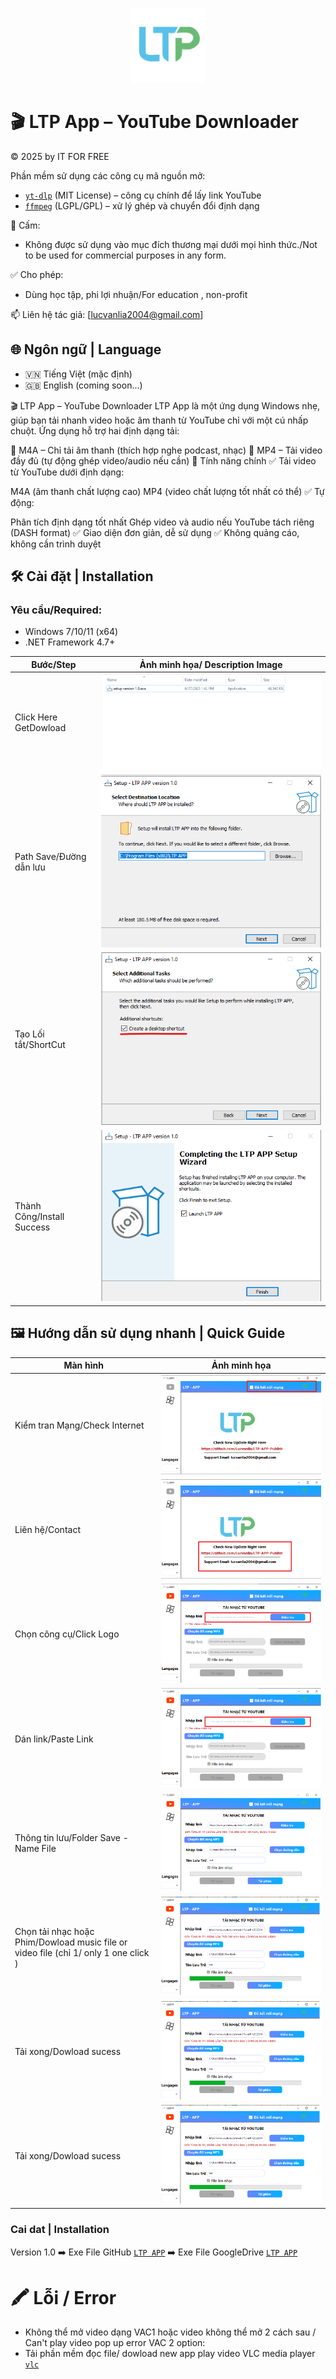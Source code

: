 
<p align="center">
  <img src="image/Untitled-1-01.png" alt="LTP App Logo" width="120"/>
</p>

# 🎬 LTP App – YouTube Downloader  

© 2025 by IT FOR FREE


Phần mềm sử dụng các công cụ mã nguồn mở:
- [`yt-dlp`](https://github.com/yt-dlp/yt-dlp) (MIT License) – công cụ chính để lấy link YouTube
- [`ffmpeg`](https://ffmpeg.org/) (LGPL/GPL) – xử lý ghép và chuyển đổi định dạng

🚫 Cấm:
- Không được sử dụng vào mục đích thương mại dưới mọi hình thức./Not to be used for commercial purposes in any form.

✅ Cho phép:
- Dùng học tập, phi lợi nhuận/For education , non-profit

📫 Liên hệ tác giả: [lucvanlia2004@gmail.com]
## 🌐 Ngôn ngữ | Language

- 🇻🇳 Tiếng Việt (mặc định)
- 🇬🇧 English (coming soon…)

🎬 LTP App – YouTube Downloader
LTP App là một ứng dụng Windows nhẹ, giúp bạn tải nhanh video hoặc âm thanh từ YouTube chỉ với một cú nhấp chuột. Ứng dụng hỗ trợ hai định dạng tải:

🎵 M4A – Chỉ tải âm thanh (thích hợp nghe podcast, nhạc)
🎥 MP4 – Tải video đầy đủ (tự động ghép video/audio nếu cần)
🚀 Tính năng chính
✅ Tải video từ YouTube dưới định dạng:

M4A (âm thanh chất lượng cao)
MP4 (video chất lượng tốt nhất có thể)
✅ Tự động:

Phân tích định dạng tốt nhất
Ghép video và audio nếu YouTube tách riêng (DASH format)
✅ Giao diện đơn giản, dễ sử dụng
✅ Không quảng cáo, không cần trình duyệt

## 🛠️ Cài đặt | Installation

### Yêu cầu/Required:
- Windows 7/10/11 (x64)
- .NET Framework 4.7+

| Bước/Step | Ảnh minh họa/ Description Image |
|----------|---------------|
| Click Here GetDowload | ![Main UI](image/about_1.png) |
| Path Save/Đường dẫn lưu | ![Main UI](image/about_2.png) |
| Tạo Lối tắt/ShortCut | ![Main UI](image/about_4.png) |
| Thành Công/Install Success | ![Main UI](image/about_6.png) |


## 🖼️ Hướng dẫn sử dụng nhanh | Quick Guide

| Màn hình | Ảnh minh họa |
|----------|---------------|
| Kiểm tran Mạng/Check Internet | ![Main UI](image/about_7.png) |
| Liên hệ/Contact| ![Main UI](image/about_8.png) |
| Chọn công cụ/Click Logo| ![Main UI](image/about_9.png) |
| Dán link/Paste Link| ![Main UI](image/about_10.png) |
| Thông tin lưu/Folder Save - Name File| ![Main UI](image/about_11.png) |
| Chọn tải nhạc hoặc Phim/Dowload music file or video file (chỉ 1/ only 1 one click )| ![Main UI](image/about_12.png) |
| Tải xong/Dowload sucess| ![Main UI](image/about_12.png) |
| Tải xong/Dowload sucess| ![Main UI](image/about_12.png) |

### Cai dat | Installation
Version 1.0
➡️ Exe File GitHub [`LTP APP`](https://github.com/Lucvanlia/LTP-APP-Publish/blob/main/Release/setup_v_1.0.exe)
➡️ Exe File GoogleDrive [`LTP APP`](https://drive.google.com/drive/folders/1ySkrWVHDjeiGVTrkD3asqRkSRX5R5hd4?usp=drive_link)

# 🖍️ Lỗi / Error
- Không thể mở video dạng VAC1 hoặc video không thể mở 2 cách sau / Can't play video pop up error VAC 2 option:
- Tải phần mềm đọc file/ dowload new app play video VLC media player [`vlc`](https://www.videolan.org/vlc/) 



